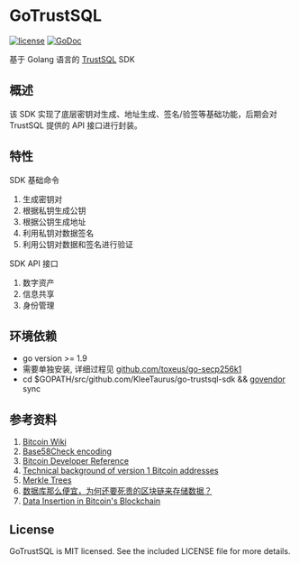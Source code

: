 GoTrustSQL
=======

[![license](https://img.shields.io/github/license/mashape/apistatus.svg)](https://github.com/KleeTaurus/go-trustsql-sdk/blob/master/LICENSE)
[![GoDoc](https://img.shields.io/badge/godoc-reference-blue.svg)](https://godoc.org/github.com/KleeTaurus/go-trustsql-sdk)

基于 Golang 语言的 [TrustSQL](https://trustsql.qq.com/) SDK

## 概述
该 SDK 实现了底层密钥对生成、地址生成、签名/验签等基础功能，后期会对 TrustSQL 提供的 API 接口进行封装。

## 特性
SDK 基础命令
1. 生成密钥对
2. 根据私钥生成公钥
3. 根据公钥生成地址
4. 利用私钥对数据签名
5. 利用公钥对数据和签名进行验证

SDK API 接口
1. 数字资产
2. 信息共享
3. 身份管理

## 环境依赖
* go version >= 1.9
* 需要单独安装, 详细过程见 [github.com/toxeus/go-secp256k1](https://github.com/toxeus/go-secp256k1)
* cd $GOPATH/src/github.com/KleeTaurus/go-trustsql-sdk && [govendor](https://github.com/kardianos/govendor) sync

## 参考资料
1. [Bitcoin Wiki](https://en.bitcoin.it/wiki/Main_Page)
2. [Base58Check encoding](https://en.bitcoin.it/wiki/Base58Check_encoding)
3. [Bitcoin Developer Reference](https://bitcoin.org/en/developer-reference#block-chain)
4. [Technical background of version 1 Bitcoin addresses](https://en.bitcoin.it/wiki/Technical_background_of_version_1_Bitcoin_addresses)
5. [Merkle Trees](https://hackernoon.com/merkle-trees-181cb4bc30b4)
6. [数据库那么便宜，为何还要死贵的区块链来存储数据？](https://mp.weixin.qq.com/s/ME_E1EA95XILD_yaFg1d8Q)
7. [Data Insertion in Bitcoin's Blockchain](https://digitalcommons.augustana.edu/cgi/viewcontent.cgi?article=1000&context=cscfaculty)

## License
GoTrustSQL is MIT licensed. See the included LICENSE file for more details.
